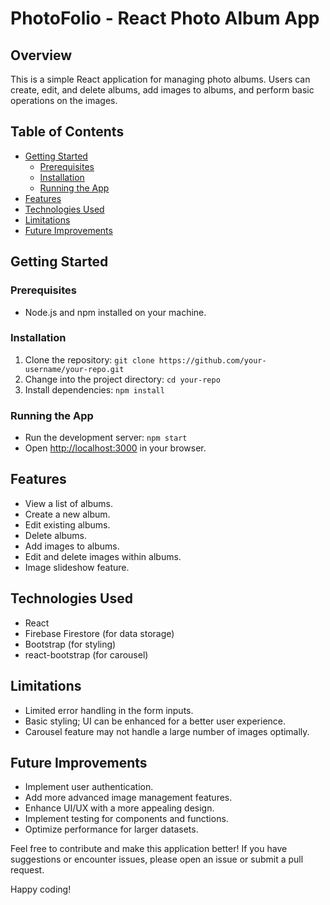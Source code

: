 # PhotoFolio - React Photo Album App

## Overview
This is a simple React application for managing photo albums. Users can create, edit, and delete albums, add images to albums, and perform basic operations on the images.

## Table of Contents
- [Getting Started](#getting-started)
  - [Prerequisites](#prerequisites)
  - [Installation](#installation)
  - [Running the App](#running-the-app)
- [Features](#features)
- [Technologies Used](#technologies-used)
- [Limitations](#limitations)
- [Future Improvements](#future-improvements)

## Getting Started

### Prerequisites
- Node.js and npm installed on your machine.

### Installation
1. Clone the repository: `git clone https://github.com/your-username/your-repo.git`
2. Change into the project directory: `cd your-repo`
3. Install dependencies: `npm install`

### Running the App
- Run the development server: `npm start`
- Open [http://localhost:3000](http://localhost:3000) in your browser.

## Features
- View a list of albums.
- Create a new album.
- Edit existing albums.
- Delete albums.
- Add images to albums.
- Edit and delete images within albums.
- Image slideshow feature.

## Technologies Used
- React
- Firebase Firestore (for data storage)
- Bootstrap (for styling)
- react-bootstrap (for carousel)

## Limitations
- Limited error handling in the form inputs.
- Basic styling; UI can be enhanced for a better user experience.
- Carousel feature may not handle a large number of images optimally.

## Future Improvements
- Implement user authentication.
- Add more advanced image management features.
- Enhance UI/UX with a more appealing design.
- Implement testing for components and functions.
- Optimize performance for larger datasets.

Feel free to contribute and make this application better! If you have suggestions or encounter issues, please open an issue or submit a pull request.

Happy coding!
